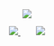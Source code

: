 <div align="center">
<img widhth=77% src="https://media.giphy.com/media/S0zHxjax3DbJm/giphy.gif" />
<br>


<p align="Center">
 <a href="#" alt="R9's github stats">
  <img src="https://github-readme-stats.vercel.app/api?username=omidxrz&theme=tokyonight&show_icons=true" />
 </a>
 &nbsp;&nbsp;&nbsp;&nbsp;&nbsp;&nbsp;
 <a href="#" alt="R9 Stats">
  <img src="https://github-readme-stats.vercel.app/api/top-langs/?username=omidxrz&exclude_repo=Sample_CQRS,NodeAPI,AspNetCoreDDD&theme=tokyonight&hide=html,TypeScript,Powershell&langs_count=3" />
 </a>
</p>

